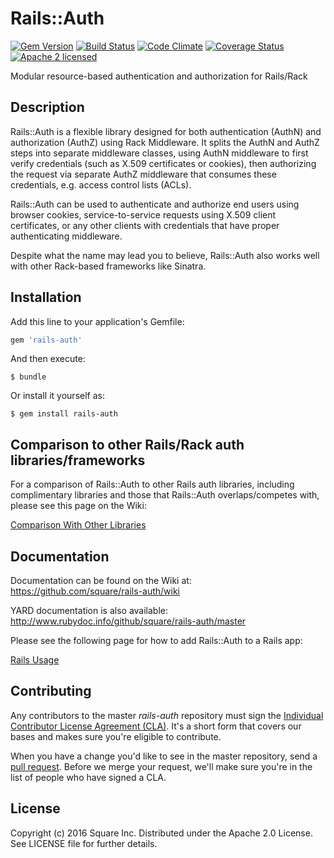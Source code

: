 Rails::Auth
===========
[![Gem Version](https://badge.fury.io/rb/rails-auth.svg)](http://rubygems.org/gems/rails-auth)
[![Build Status](https://travis-ci.org/square/rails-auth.svg?branch=master)](https://travis-ci.org/square/rails-auth)
[![Code Climate](https://codeclimate.com/github/square/rails-auth/badges/gpa.svg)](https://codeclimate.com/github/square/rails-auth)
[![Coverage Status](https://coveralls.io/repos/github/square/rails-auth/badge.svg?branch=master)](https://coveralls.io/github/square/rails-auth?branch=master)
[![Apache 2 licensed](https://img.shields.io/badge/license-Apache2-blue.svg)](https://github.com/square/rails-auth/blob/master/LICENSE)

Modular resource-based authentication and authorization for Rails/Rack

## Description

Rails::Auth is a flexible library designed for both authentication (AuthN) and authorization (AuthZ) using Rack Middleware. It splits the AuthN and AuthZ
steps into separate middleware classes, using AuthN middleware to first verify credentials (such as X.509 certificates or cookies), then authorizing the request
via separate AuthZ middleware that consumes these credentials, e.g. access control lists (ACLs).

Rails::Auth can be used to authenticate and authorize end users using browser cookies, service-to-service requests using X.509 client certificates, or any
other clients with credentials that have proper authenticating middleware.

Despite what the name may lead you to believe, Rails::Auth also works well with other Rack-based frameworks like Sinatra.

## Installation

Add this line to your application's Gemfile:

```ruby
gem 'rails-auth'
```

And then execute:

    $ bundle

Or install it yourself as:

    $ gem install rails-auth

## Comparison to other Rails/Rack auth libraries/frameworks

For a comparison of Rails::Auth to other Rails auth libraries, including
complimentary libraries and those that Rails::Auth overlaps/competes with,
please see this page on the Wiki:

[Comparison With Other Libraries](https://github.com/square/rails-auth/wiki/Comparison-With-Other-Libraries)

## Documentation

Documentation can be found on the Wiki at: https://github.com/square/rails-auth/wiki

YARD documentation is also available: http://www.rubydoc.info/github/square/rails-auth/master

Please see the following page for how to add Rails::Auth to a Rails app:

[Rails Usage](https://github.com/square/rails-auth/wiki/Rails-Usage)

## Contributing

Any contributors to the master *rails-auth* repository must sign the
[Individual Contributor License Agreement (CLA)]. It's a short form that covers
our bases and makes sure you're eligible to contribute.

When you have a change you'd like to see in the master repository, send a
[pull request]. Before we merge your request, we'll make sure you're in the list
of people who have signed a CLA.

[Individual Contributor License Agreement (CLA)]: https://spreadsheets.google.com/spreadsheet/viewform?formkey=dDViT2xzUHAwRkI3X3k5Z0lQM091OGc6MQ&ndplr=1
[pull request]: https://github.com/square/rails-auth/pulls

## License

Copyright (c) 2016 Square Inc. Distributed under the Apache 2.0 License.
See LICENSE file for further details.
